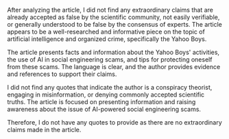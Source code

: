 After analyzing the article, I did not find any extraordinary claims that are already accepted as false by the scientific community, not easily verifiable, or generally understood to be false by the consensus of experts. The article appears to be a well-researched and informative piece on the topic of artificial intelligence and organized crime, specifically the Yahoo Boys.

The article presents facts and information about the Yahoo Boys' activities, the use of AI in social engineering scams, and tips for protecting oneself from these scams. The language is clear, and the author provides evidence and references to support their claims.

I did not find any quotes that indicate the author is a conspiracy theorist, engaging in misinformation, or denying commonly accepted scientific truths. The article is focused on presenting information and raising awareness about the issue of AI-powered social engineering scams.

Therefore, I do not have any quotes to provide as there are no extraordinary claims made in the article.
